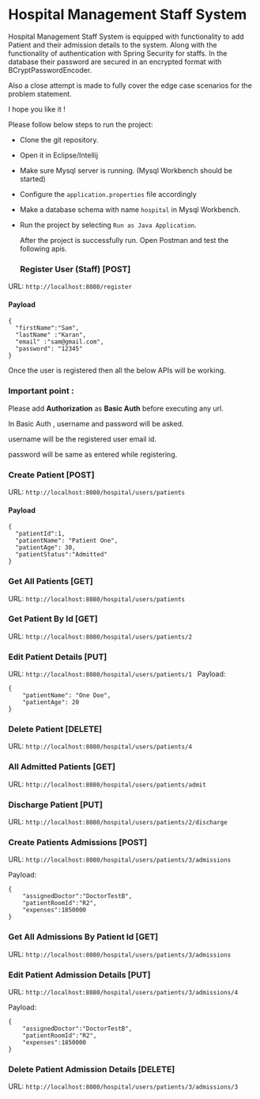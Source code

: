 # Hospital Management Staff System

Hospital Management Staff System is equipped with functionality to add Patient and their admission details to the system. Along with the functionality of authentication with Spring Security for staffs. In the database their password are secured in an encrypted format with BCryptPasswordEncoder.

Also a close attempt is made to fully cover the edge case scenarios for the problem statement.

I hope you like it ! 

Please follow below steps to run the project:

+ Clone the git repository.
+ Open it in Eclipse/Intellij
+ Make sure Mysql server is running. (Mysql Workbench should be started)
+ Configure the ```application.properties``` file accordingly
+ Make a database schema with name ```hospital``` in Mysql Workbench.
+ Run the project by selecting ```Run as Java Application```.

  After the project is successfully run. Open Postman and test the following apis.

  ### Register User (Staff) [POST]

URL:
  ```http://localhost:8080/register ```

  #### Payload
  ```
  {
    "firstName":"Sam",
    "lastName" :"Karan", 
    "email" :"sam@gmail.com",
    "password": "12345"
  }
  ```
Once the user is registered then all the below APIs will be working.

### Important point :

Please add **Authorization** as **Basic Auth** before executing any url.

In Basic Auth , username and password will be asked.

username will be the registered user email id.

password will be same as entered while registering.


 ### Create Patient [POST]

URL:
  ```http://localhost:8080/hospital/users/patients ```

  #### Payload
  ```
  {
    "patientId":1,
    "patientName": "Patient One",
    "patientAge": 30,
    "patientStatus":"Admitted"
}
  ```


 ### Get All Patients [GET]

URL:
  ```http://localhost:8080/hospital/users/patients ```

 ### Get Patient By Id  [GET]
 
URL:
  ```http://localhost:8080/hospital/users/patients/2 ```

### Edit Patient Details [PUT]
URL:
  ```http://localhost:8080/hospital/users/patients/1 ```
Payload:
```
{
    "patientName": "One Doe",
    "patientAge": 20
}
```

### Delete Patient [DELETE]
URL:
```http://localhost:8080/hospital/users/patients/4```

### All Admitted Patients [GET]
URL:
```http://localhost:8080/hospital/users/patients/admit```

### Discharge Patient [PUT]
URL:
``` http://localhost:8080/hospital/users/patients/2/discharge ```

### Create Patients Admissions [POST]
URL:
```http://localhost:8080/hospital/users/patients/3/admissions```

Payload:
```
{
    "assignedDoctor":"DoctorTestB",
    "patientRoomId":"R2",
    "expenses":1850000
}
```

### Get All Admissions By Patient Id [GET]
URL:
```http://localhost:8080/hospital/users/patients/3/admissions```

### Edit Patient Admission Details [PUT]
URL:
``` http://localhost:8080/hospital/users/patients/3/admissions/4 ```

Payload:
```
{
    "assignedDoctor":"DoctorTestB",
    "patientRoomId":"R2",
    "expenses":1850000
}
```

### Delete Patient Admission Details [DELETE]

URL:
```http://localhost:8080/hospital/users/patients/3/admissions/3```







